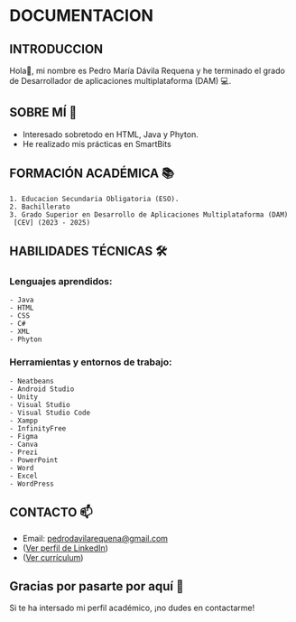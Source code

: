 # DOCUMENTACION 

## INTRODUCCION

Hola👋, mi nombre es Pedro María Dávila Requena y he terminado el grado de Desarrollador de aplicaciones multiplataforma (DAM) 💻. 

## SOBRE MÍ 🚀

  - Interesado sobretodo en HTML, Java y Phyton.
  - He realizado mis prácticas en SmartBits
    

## FORMACIÓN ACADÉMICA 📚

    1. Educacion Secundaria Obligatoria (ESO).
    2. Bachillerato
    3. Grado Superior en Desarrollo de Aplicaciones Multiplataforma (DAM)
     [CEV] (2023 - 2025)


## HABILIDADES TÉCNICAS 🛠️

  ### Lenguajes aprendidos: 
  
    - Java
    - HTML
    - CSS
    - C#
    - XML
    - Phyton
     
  ### Herramientas y entornos de trabajo:
  
    - Neatbeans
    - Android Studio 
    - Unity
    - Visual Studio
    - Visual Studio Code
    - Xampp
    - InfinityFree
    - Figma
    - Canva
    - Prezi 
    - PowerPoint
    - Word
    - Excel
    - WordPress
    
## CONTACTO 📫

  - Email: pedrodavilarequena@gmail.com
  - ([Ver perfil de LinkedIn](https://www.linkedin.com/in/pedro-mar%C3%ADa-davila-requena-8b0760272/))
  - ([Ver currículum](https://github.com/pedro-davila02/pedro-davila02/raw/main/docs/DAVILA.PEDRO_CEV_APPS.pdf))
    

## Gracias por pasarte por aquí 🙌

Si te ha intersado mi perfil académico, ¡no dudes en contactarme!











    

